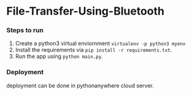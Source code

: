 # File-Transfer-Using-Bluetooth

### Steps to run
1. Create a python3 virtual enviornment `virtualenv -p python3 myenv`
2. Install the requirements via `pip install -r requirements.txt`.
3. Run the app using `python main.py`.

### Deployment
deployment can be done in pythonanywhere cloud server.
